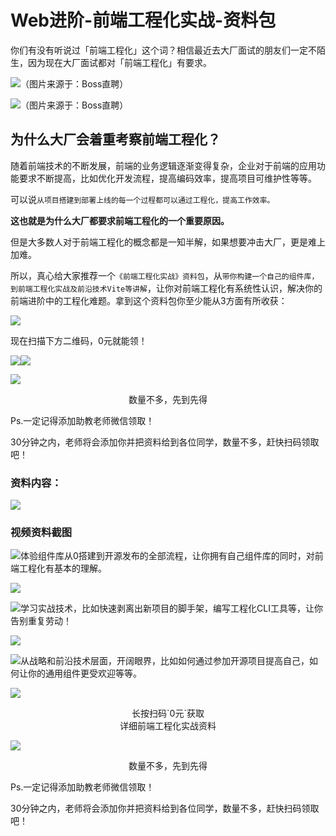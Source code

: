 # Web进阶-前端工程化实战-资料包

你们有没有听说过「前端工程化」这个词？相信最近去大厂面试的朋友们一定不陌生，因为现在大厂面试都对「前端工程化」有要求。

![（图片来源于：Boss直聘）](./0712/0712-1.png)

![（图片来源于：Boss直聘）](./0712/0712-2.png)

## 为什么大厂会着重考察前端工程化？

随着前端技术的不断发展，前端的业务逻辑逐渐变得复杂，企业对于前端的应用功能要求不断提高，比如优化开发流程，提高编码效率，提高项目可维护性等等。

可以说`从项目搭建到部署上线的每一个过程都可以通过工程化，提高工作效率。`

**这也就是为什么大厂都要求前端工程化的一个重要原因。**

但是大多数人对于前端工程化的概念都是一知半解，如果想要冲击大厂，更是难上加难。

所以，真心给大家推荐一个`《前端工程化实战》资料包`，从`带你构建一个自己的组件库，到前端工程化实战及前沿技术Vite等讲解`，让你对前端工程化有系统性认识，解决你的前端进阶中的工程化难题。拿到这个资料包你至少能从3方面有所收获：

![](./0712/0712-3.png)


现在扫描下方二维码，0元就能领！

![](./0712/向下.webp)![](./0712/向下.webp)

![](./0712/0712-4.png)

<center>数量不多，先到先得</center>

Ps.一定记得添加助教老师微信领取！

30分钟之内，老师将会添加你并把资料给到各位同学，数量不多，赶快扫码领取吧！

### 资料内容：

![](./0712/0712-5.webp)

### 视频资料截图

![](./0712/向右.webp)体验组件库从0搭建到开源发布的全部流程，让你拥有自己组件库的同时，对前端工程化有基本的理解。

![](./0712/0712-6.png)

![](./0712/向右.webp)学习实战技术，比如快速剥离出新项目的脚手架，编写工程化CLI工具等，让你告别重复劳动！

![](./0712/0712-7.png)

![](./0712/向右.webp)从战略和前沿技术层面，开阔眼界，比如如何通过参加开源项目提高自己，如何让你的通用组件更受欢迎等等。

![](./0712/0712-8.png)

<center>长按扫码`0元`获取</center>

<center>详细前端工程化实战资料</center>

![](./0712/0712-9.png)

<center>数量不多，先到先得</center>

Ps.一定记得添加助教老师微信领取！

30分钟之内，老师将会添加你并把资料给到各位同学，数量不多，赶快扫码领取吧！